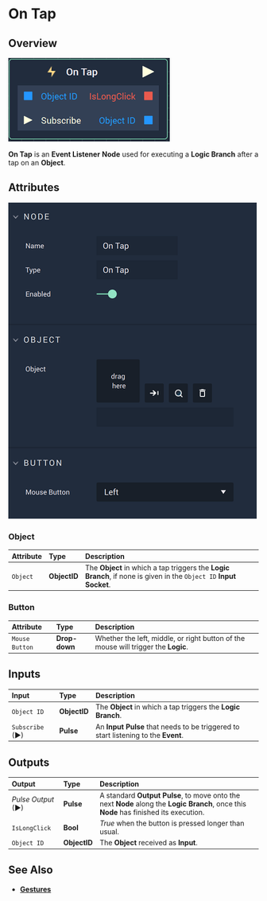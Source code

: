 # On Tap

## Overview

![The On Tap Node.](../../../.gitbook/assets/ontapnode.png)

**On Tap** is an **Event Listener** **Node** used for executing a **Logic Branch** after a tap on an **Object**.

## Attributes


![The On Tap Node Attributes.](../../../.gitbook/assets/ontapattributes.png)

### Object

| Attribute | Type | Description |
| :--- | :--- | :--- |
| `Object` | **ObjectID** | The **Object** in which a tap triggers the **Logic Branch**, if none is given in the `Object ID` **Input Socket**. |

### Button

| Attribute | Type | Description |
| :--- | :--- | :--- |
| `Mouse Button` | **Drop-down** | Whether the left, middle, or right button of the mouse will trigger the **Logic**. |

## Inputs

| Input | Type | Description |
| :--- | :--- | :--- |
| `Object ID` | **ObjectID** | The **Object** in which a tap triggers the **Logic Branch**. |
| `Subscribe` (►)|**Pulse** | An **Input Pulse** that needs to be triggered to start listening to the **Event**. |

## Outputs

| Output | Type | Description |
| :--- | :--- | :--- |
| _Pulse Output_ \(►\) | **Pulse** | A standard **Output Pulse**, to move onto the next **Node** along the **Logic Branch**, once this **Node** has finished its execution. |
| `IsLongClick` | **Bool** | _True_ when the button is pressed longer than usual. |
| `Object ID` | **ObjectID** | The **Object** received as **Input**. | 

## See Also

* [**Gestures**](./)

